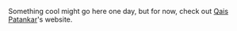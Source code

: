 Something cool might go here one day, but for now, check out [Qais Patankar](https://qaisjp.com)'s website.
